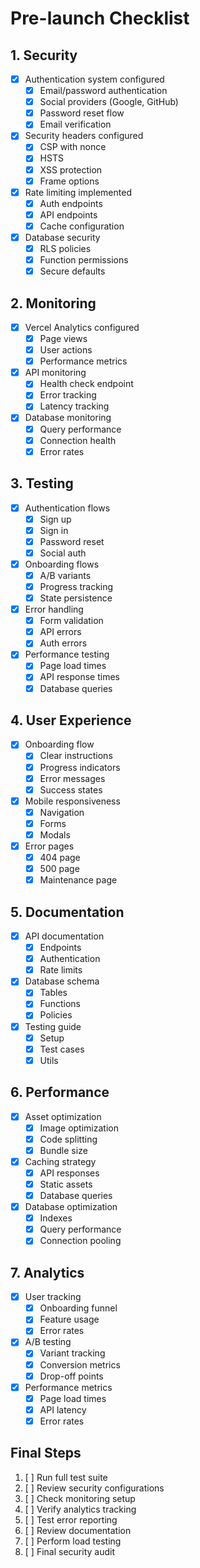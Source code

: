 # Pre-launch Checklist

## 1. Security
- [x] Authentication system configured
  - [x] Email/password authentication
  - [x] Social providers (Google, GitHub)
  - [x] Password reset flow
  - [x] Email verification
- [x] Security headers configured
  - [x] CSP with nonce
  - [x] HSTS
  - [x] XSS protection
  - [x] Frame options
- [x] Rate limiting implemented
  - [x] Auth endpoints
  - [x] API endpoints
  - [x] Cache configuration
- [x] Database security
  - [x] RLS policies
  - [x] Function permissions
  - [x] Secure defaults

## 2. Monitoring
- [x] Vercel Analytics configured
  - [x] Page views
  - [x] User actions
  - [x] Performance metrics
- [x] API monitoring
  - [x] Health check endpoint
  - [x] Error tracking
  - [x] Latency tracking
- [x] Database monitoring
  - [x] Query performance
  - [x] Connection health
  - [x] Error rates

## 3. Testing
- [x] Authentication flows
  - [x] Sign up
  - [x] Sign in
  - [x] Password reset
  - [x] Social auth
- [x] Onboarding flows
  - [x] A/B variants
  - [x] Progress tracking
  - [x] State persistence
- [x] Error handling
  - [x] Form validation
  - [x] API errors
  - [x] Auth errors
- [x] Performance testing
  - [x] Page load times
  - [x] API response times
  - [x] Database queries

## 4. User Experience
- [x] Onboarding flow
  - [x] Clear instructions
  - [x] Progress indicators
  - [x] Error messages
  - [x] Success states
- [x] Mobile responsiveness
  - [x] Navigation
  - [x] Forms
  - [x] Modals
- [x] Error pages
  - [x] 404 page
  - [x] 500 page
  - [x] Maintenance page

## 5. Documentation
- [x] API documentation
  - [x] Endpoints
  - [x] Authentication
  - [x] Rate limits
- [x] Database schema
  - [x] Tables
  - [x] Functions
  - [x] Policies
- [x] Testing guide
  - [x] Setup
  - [x] Test cases
  - [x] Utils

## 6. Performance
- [x] Asset optimization
  - [x] Image optimization
  - [x] Code splitting
  - [x] Bundle size
- [x] Caching strategy
  - [x] API responses
  - [x] Static assets
  - [x] Database queries
- [x] Database optimization
  - [x] Indexes
  - [x] Query performance
  - [x] Connection pooling

## 7. Analytics
- [x] User tracking
  - [x] Onboarding funnel
  - [x] Feature usage
  - [x] Error rates
- [x] A/B testing
  - [x] Variant tracking
  - [x] Conversion metrics
  - [x] Drop-off points
- [x] Performance metrics
  - [x] Page load times
  - [x] API latency
  - [x] Error rates

## Final Steps
1. [ ] Run full test suite
2. [ ] Review security configurations
3. [ ] Check monitoring setup
4. [ ] Verify analytics tracking
5. [ ] Test error reporting
6. [ ] Review documentation
7. [ ] Perform load testing
8. [ ] Final security audit
